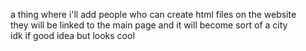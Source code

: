 a thing where i'll add people who can create html files on the website<br>
they will be linked to the main page and it will become sort of a city<br>
idk if good idea but looks cool
